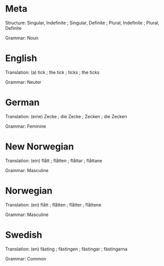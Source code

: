 Meta
====

Structure: Singular, Indefinite ; Singular, Definite ; Plural, Indefinite ; Plural, Definite

Grammar:   Noun



English
=======

Translation: (a) tick ; the tick ; ticks ; the ticks

Grammar:     Neuter



German
======

Translation: (eine) Zecke ; die Zecke ; Zecken ; die Zecken

Grammar:     Feminine



New Norwegian
=============

Translation: (ein) flått ; flåtten ; flåttar ; flåttane

Grammar:     Masculine



Norwegian
=========

Translation: (en) flått ; flåtten ; flåtter ; flåttene

Grammar:     Masculine



Swedish
=======

Translation: (en) fästing ; fästingen ; fästingar ; fästingarna

Grammar:     Common
